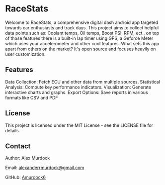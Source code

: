 <h1>RaceStats</h1> 

<p>Welcome to RaceStats, a comprehensive digital dash android app targeted towards car enthusiasts and track days. This project aims to collect helpful data points such as: Coolant temps, Oil temps, Boost PSI, RPM, ect.. on top of those features there is a built-in lap timer using GPS, a Geforce Meter which uses your accelerometer and other cool features.
What sets this app apart from others on the market? It's open source and focuses heavily on user customization.</p>

<h2>Features</h2>

<p>Data Collection: Fetch ECU and other data from multiple sources.
Statistical Analysis: Compute key performance indicators.
Visualization: Generate interactive charts and graphs.
Export Options: Save reports in various formats like CSV and PDF</p>

<h2>License</h2>
<p>This project is licensed under the MIT License - see the LICENSE file for details.</p>

<h2>Contact</h2>
<p>Author: Alex Murdock</p>
<p>Email: <a href="mailto:alexanderrmurdock@gmail.com">alexanderrmurdock@gmail.com</a></p>
<p>GitHub: <a href="https://github.com/Amurdock6">Amurdock6</a></p>
